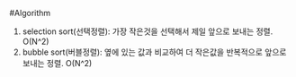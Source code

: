 #Algorithm

1. selection sort(선택정렬): 가장 작은것을 선택해서 제일 앞으로 보내는 정렬. O(N^2)
2. bubble sort(버블정렬): 옆에 있는 값과 비교하여 더 작은값을 반복적으로 앞으로 보내는 정렬. O(N^2)